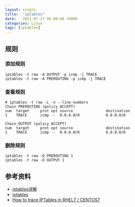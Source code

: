 ```yaml
---
layout: single
title:  "iptables"
date:   2021-07-27 00:00:00 +0800
categories: Linux
tags: [iptables]
---
```


## 规则
### 添加规则
```shell
iptables -t raw -A OUTPUT -p icmp -j TRACE
iptables -t raw -A PREROUTING -p icmp -j TRACE
```

### 查看规则
```shell
# iptables -t raw -L -n --line-numbers 
Chain PREROUTING (policy ACCEPT)
num  target     prot opt source               destination         
1    TRACE      icmp --  0.0.0.0/0            0.0.0.0/0           

Chain OUTPUT (policy ACCEPT)
num  target     prot opt source               destination         
1    TRACE      icmp --  0.0.0.0/0            0.0.0.0/0           
```

### 删除规则
```shell
iptables -t raw -D PREROUTING 1
iptables -t raw -D OUTPUT 1
```

## 参考资料
* [iptables详解](https://www.cnblogs.com/metoy/p/4320813.html)
* [iptables](https://en.wikipedia.org/wiki/Iptables)
* [How to trace IPTables in RHEL7 / CENTOS7](https://www.opensourcerers.org/2016/05/27/how-to-trace-iptables-in-rhel7-centos7/)

